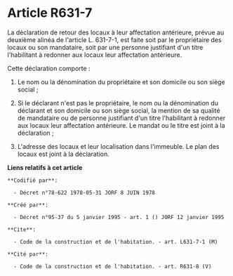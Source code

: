 # Article R631-7

La déclaration de retour des locaux à leur affectation antérieure, prévue au deuxième alinéa de l'article L. 631-7-1, est
faite soit par le propriétaire des locaux ou son mandataire, soit par une personne justifiant d'un titre l'habilitant à
redonner aux locaux leur affectation antérieure.

Cette déclaration comporte :

1. Le nom ou la dénomination du propriétaire et son domicile ou son siège social ;

2. Si le déclarant n'est pas le propriétaire, le nom ou la dénomination du déclarant et son domicile ou son siège social, la
mention de sa qualité de mandataire ou de personne justifiant d'un titre l'habilitant à redonner aux locaux leur affectation
antérieure. Le mandat ou le titre est joint à la déclaration ;

3. L'adresse des locaux et leur localisation dans l'immeuble. Le plan des locaux est joint à la déclaration.

**Liens relatifs à cet article**

	**Codifié par**:

	  - Décret n°78-622 1978-05-31 JORF 8 JUIN 1978

	**Créé par**:

	  - Décret n°95-37 du 5 janvier 1995 - art. 1 () JORF 12 janvier 1995

	**Cite**:

	  - Code de la construction et de l'habitation. - art. L631-7-1 (M)

	**Cité par**:

	  - Code de la construction et de l'habitation. - art. R631-8 (V)
